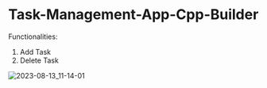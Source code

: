 # Task-Management-App-Cpp-Builder
Functionalities:
1. Add Task
2. Delete Task

![2023-08-13_11-14-01](https://github.com/Yessenali-Yerkebulan/Task-Management-App-Cpp-Builder/assets/113698340/80c3c6ff-b721-4a7b-9f8e-bac83afd7231)

